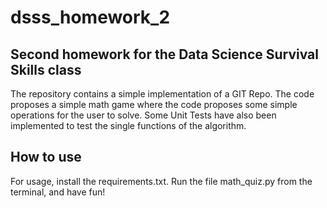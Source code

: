 # dsss_homework_2

## Second homework for the Data Science Survival Skills class

The repository contains a simple implementation of a GIT Repo. The code proposes a simple math game where the code proposes some simple operations for the user to solve.
Some Unit Tests have also been implemented to test the single functions of the algorithm. 


## How to use
For usage, install the requirements.txt.
Run the file math_quiz.py from the terminal, and have fun!
